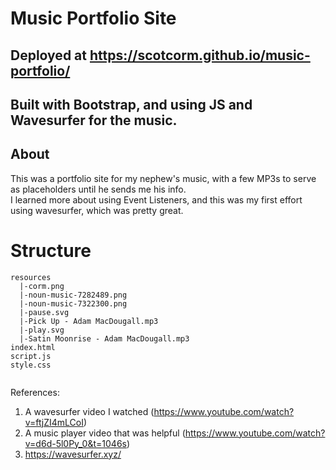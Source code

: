 # Music Portfolio Site 
## Deployed at https://scotcorm.github.io/music-portfolio/
## Built with Bootstrap, and using JS and Wavesurfer for the music.

## About
This was a portfolio site for my nephew's music, with a few MP3s to serve as placeholders until he sends me his info.  
I learned more about using Event Listeners, and this was my first effort using wavesurfer, which was pretty great. 


# Structure

```
resources
  |-corm.png
  |-noun-music-7282489.png
  |-noun-music-7322300.png
  |-pause.svg
  |-Pick Up - Adam MacDougall.mp3
  |-play.svg
  |-Satin Moonrise - Adam MacDougall.mp3
index.html
script.js
style.css


```



References: 
  1. A wavesurfer video I watched (https://www.youtube.com/watch?v=ftjZI4mLCoI)
  2. A music player video that was helpful (https://www.youtube.com/watch?v=d6d-5l0Py_0&t=1046s)
  3. https://wavesurfer.xyz/
